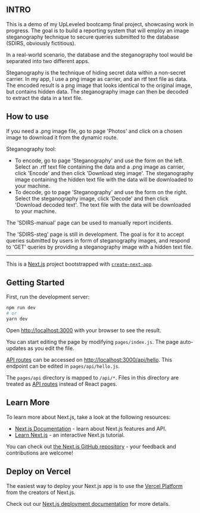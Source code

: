 ## INTRO

This is a demo of my UpLeveled bootcamp final project, showcasing work in progress. The goal is to build a reporting system that will employ an image steganography technique to secure queries submitted to the database (SDIRS, obviously fictitious).

In a real-world scenario, the database and the steganography tool would be separated into two different apps.

Steganography is the technique of hiding secret data within a non-secret carrier. In my app, I use a png image as carrier, and an rtf text file as data. The encoded result is a png image that looks identical to the original image, but contains hidden data. The steganography image can then be decoded to extract the data in a text file.

## How to use

If you need a .png image file, go to page 'Photos' and click on a chosen image to download it from the dynamic route.

Steganography tool:

- To encode, go to page 'Steganography' and use the form on the left. Select an .rtf text file containing the data and a .png image as carrier, click 'Encode' and then click 'Download steg image'. The steganography image containing the hidden text file with the data will be downloaded to your machine.
- To decode, go to page 'Steganography' and use the form on the right. Select the steganography image, click 'Decode' and then click 'Download decoded text'. The text file with the data will be downloaded to your machine.

The 'SDIRS-manual' page can be used to manually report incidents.

The 'SDIRS-steg' page is still in development. The goal is for it to accept queries submitted by users in form of steganography images, and respond to 'GET' queries by providing a steganography image with a hidden text file.

---

This is a [Next.js](https://nextjs.org/) project bootstrapped with [`create-next-app`](https://github.com/vercel/next.js/tree/canary/packages/create-next-app).

## Getting Started

First, run the development server:

```bash
npm run dev
# or
yarn dev
```

Open [http://localhost:3000](http://localhost:3000) with your browser to see the result.

You can start editing the page by modifying `pages/index.js`. The page auto-updates as you edit the file.

[API routes](https://nextjs.org/docs/api-routes/introduction) can be accessed on [http://localhost:3000/api/hello](http://localhost:3000/api/hello). This endpoint can be edited in `pages/api/hello.js`.

The `pages/api` directory is mapped to `/api/*`. Files in this directory are treated as [API routes](https://nextjs.org/docs/api-routes/introduction) instead of React pages.

## Learn More

To learn more about Next.js, take a look at the following resources:

- [Next.js Documentation](https://nextjs.org/docs) - learn about Next.js features and API.
- [Learn Next.js](https://nextjs.org/learn) - an interactive Next.js tutorial.

You can check out [the Next.js GitHub repository](https://github.com/vercel/next.js/) - your feedback and contributions are welcome!

## Deploy on Vercel

The easiest way to deploy your Next.js app is to use the [Vercel Platform](https://vercel.com/new?utm_medium=default-template&filter=next.js&utm_source=create-next-app&utm_campaign=create-next-app-readme) from the creators of Next.js.

Check out our [Next.js deployment documentation](https://nextjs.org/docs/deployment) for more details.

